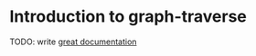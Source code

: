 # Introduction to graph-traverse

TODO: write [great documentation](http://jacobian.org/writing/what-to-write/)
